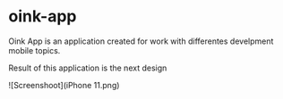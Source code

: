 # oink-app

Oink App is an application created for work with differentes develpment mobile topics.

Result of this application is the next design

![Screenshoot](iPhone 11.png)
